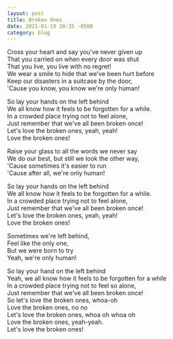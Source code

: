 ```yaml
---
layout: post
title: Broken Ones
date: 2021-01-19 20:35 -0500
category: blog
---
```


Cross your heart and say you've never given up\
That you carried on when every door was shut\
That you live, you live with no regret!\
We wear a smile to hide that we've been hurt before\
Keep our disasters in a suitcase by the door,\
'Cause you know, you know we're only human!

So lay your hands on the left behind\
We all know how it feels to be forgotten for a while.\
In a crowded place trying not to feel alone,\
Just remember that we've all been broken once!\
Let's love the broken ones, yeah, yeah!\
Love the broken ones!

Raise your glass to all the words we never say\
We do our best, but still we look the other way,\
'Cause sometimes it's easier to run\
'Cause after all, we're only human!

So lay your hands on the left behind\
We all know how it feels to be forgotten for a while.\
In a crowded place trying not to feel alone,\
Just remember that we've all been broken once!\
Let's love the broken ones, yeah, yeah!\
Love the broken ones!

Sometimes we're left behind,\
Feel like the only one,\
But we were born to try\
Yeah, we're only human!

So lay your hand on the left behind\
Yeah, we all know how it feels to be forgotten for a while\
In a crowded place trying not to feel so alone,\
Just remember that we've all been broken once!\
So let's love the broken ones, whoa-oh\
Love the broken ones, no no\
Let's love the broken ones, whoa oh whoa oh\
Love the broken ones, yeah-yeah.\
Let's love the broken ones!
